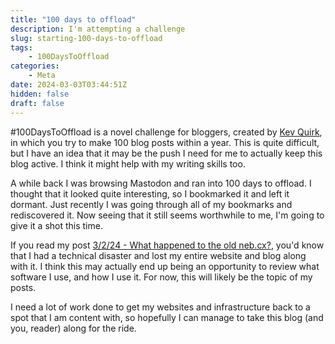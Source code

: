 ```yaml
---
title: "100 days to offload"
description: I'm attempting a challenge
slug: starting-100-days-to-offload
tags:
    - 100DaysToOffload
categories:
    - Meta
date: 2024-03-03T03:44:51Z
hidden: false
draft: false
---
```


#100DaysToOffload is a novel challenge for bloggers, created by [Kev Quirk](https://kevquirk.com), in which you try to make 100 blog posts within a year. This is quite difficult, but I have an idea that it may be the push I need for me to actually keep this blog active. I think it might help with my writing skills too.

A while back I was browsing Mastodon and ran into 100 days to offload. I thought that it looked quite interesting, so I bookmarked it and left it dormant. Just recently I was going through all of my bookmarks and rediscovered it. Now seeing that it still seems worthwhile to me, I'm going to give it a shot this time.

If you read my post [3/2/24 - What happened to the old neb.cx?](https://www.neb.cx/p/new-blog/), you'd know that I had a technical disaster and lost my entire website and blog along with it. I think this may actually end up being an opportunity to review what software I use, and how I use it. For now, this will likely be the topic of my posts.

I need a lot of work done to get my websites and infrastructure back to a spot that I am content with, so hopefully I can manage to take this blog (and you, reader) along for the ride.

